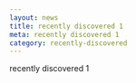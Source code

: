 ```yaml
---
layout: news
title: recently discovered 1
meta: recently discovered 1
category: recently-discovered 
---
```


recently discovered 1
